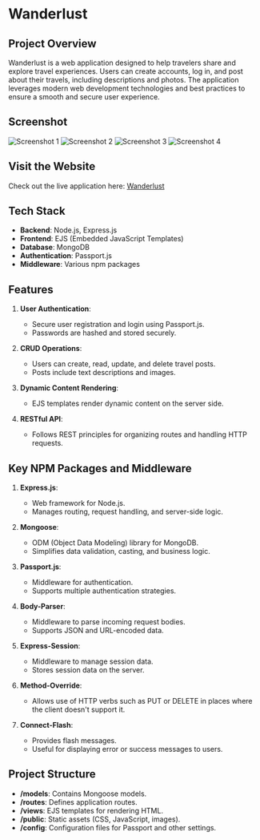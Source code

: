 # Wanderlust

## Project Overview

Wanderlust is a web application designed to help travelers share and explore travel experiences. Users can create accounts, log in, and post about their travels, including descriptions and photos. The application leverages modern web development technologies and best practices to ensure a smooth and secure user experience.

## Screenshot
![Screenshot 1]()
![Screenshot 2]()
![Screenshot 3]()
![Screenshot 4]()

## Visit the Website

Check out the live application here: [Wanderlust](https://wanderlust-srtn.onrender.com/listings)

## Tech Stack

- **Backend**: Node.js, Express.js
- **Frontend**: EJS (Embedded JavaScript Templates)
- **Database**: MongoDB
- **Authentication**: Passport.js
- **Middleware**: Various npm packages

## Features

1. **User Authentication**:
   - Secure user registration and login using Passport.js.
   - Passwords are hashed and stored securely.

2. **CRUD Operations**:
   - Users can create, read, update, and delete travel posts.
   - Posts include text descriptions and images.

3. **Dynamic Content Rendering**:
   - EJS templates render dynamic content on the server side.

4. **RESTful API**:
   - Follows REST principles for organizing routes and handling HTTP requests.

## Key NPM Packages and Middleware

1. **Express.js**:
   - Web framework for Node.js.
   - Manages routing, request handling, and server-side logic.

2. **Mongoose**:
   - ODM (Object Data Modeling) library for MongoDB.
   - Simplifies data validation, casting, and business logic.

3. **Passport.js**:
   - Middleware for authentication.
   - Supports multiple authentication strategies.

4. **Body-Parser**:
   - Middleware to parse incoming request bodies.
   - Supports JSON and URL-encoded data.

5. **Express-Session**:
   - Middleware to manage session data.
   - Stores session data on the server.

6. **Method-Override**:
   - Allows use of HTTP verbs such as PUT or DELETE in places where the client doesn't support it.

7. **Connect-Flash**:
   - Provides flash messages.
   - Useful for displaying error or success messages to users.

## Project Structure

- **/models**: Contains Mongoose models.
- **/routes**: Defines application routes.
- **/views**: EJS templates for rendering HTML.
- **/public**: Static assets (CSS, JavaScript, images).
- **/config**: Configuration files for Passport and other settings.
